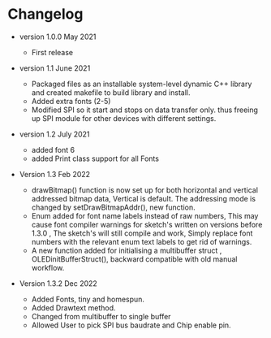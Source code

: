 # Changelog

* version 1.0.0 May 2021
	* First release
	
* version 1.1 June 2021
	* Packaged files as an installable system-level dynamic C++ library
	and created makefile to build library and install.
	* Added extra fonts (2-5)
	* Modified SPI so it start and stops on data transfer only.
	thus freeing up SPI module for other devices with different settings. 

* version 1.2 July 2021
	* added font 6
	* added Print class support for all Fonts

* Version 1.3 Feb 2022
	* drawBitmap() function is now set up for both horizontal and vertical addressed bitmap data,
	Vertical is default. The addressing mode is changed by setDrawBitmapAddr(), new function.  
	* Enum added for font name labels instead of raw numbers, 
	This may cause font compiler warnings for sketch's written on versions before 1.3.0 , 
 	The sketch's will still compile and work,
	Simply replace font numbers  with the relevant enum text labels to get rid of warnings. 
	* A new function added for initialising a multibuffer struct , OLEDinitBufferStruct(),
	backward compatible with old manual workflow. 
	
* Version 1.3.2 Dec 2022
	* Added Fonts, tiny and homespun.
	* Added Drawtext method.
	* Changed from multibuffer to single buffer
	* Allowed User to pick SPI bus baudrate and Chip enable pin.


